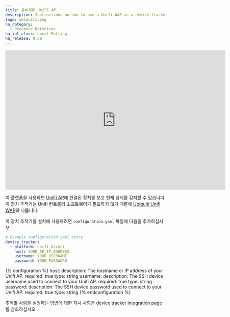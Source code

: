```yaml
---
title: 유비쿼티 UniFi AP
description: Instructions on how to use a Unifi WAP as a device tracker.
logo: ubiquiti.png
ha_category:
  - Presence Detection
ha_iot_class: Local Polling
ha_release: 0.59
---
```


<iframe width="690" height="437" src="https://www.youtube.com/embed/nuO8lwRgcwg" frameborder="0" allow="accelerometer; autoplay; encrypted-media; gyroscope; picture-in-picture" allowfullscreen></iframe>

이 플랫폼을 사용하면 [UniFi AP](https://www.ubnt.com/products/#unifi)에 연결된 장치를 보고 현재 상태를 감지할 수 있습니다. 이 장치 추적기는 Unifi 컨트롤러 소프트웨어가 필요하지 않기 때문에 [Ubiquiti Unifi WAP](/integrations/unifi)와 다릅니다.

이 장치 추적기를 설치에 사용하려면 `configuration.yaml` 파일에 다음을 추가하십시오.

```yaml
# Example configuration.yaml entry
device_tracker:
  - platform: unifi_direct
    host: YOUR_AP_IP_ADDRESS
    username: YOUR_USERNAME
    password: YOUR_PASSWORD
```

{% configuration %}
host:
  description: The hostname or IP address of your Unifi AP.
  required: true
  type: string
username:
  description: The SSH device username used to connect to your Unifi AP.
  required: true
  type: string
password:
  description: The SSH device password used to connect to your Unifi AP.
  required: true
  type: string
{% endconfiguration %}

추적할 사람을 설정하는 방법에 대한 지시 사항은 [device tracker integration page](/integrations/device_tracker/)를 참조하십시오.